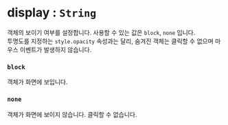 # display : `String`

객체의 보이기 여부를 설정합니다. 사용할 수 있는 값은 `block`, `none` 입니다.  
투명도를 지정하는 `style.opacity` 속성과는 달리, 숨겨진 객체는 클릭할 수 없으며 마우스 이벤트가 발생하지 않습니다.

### `block`

객체가 화면에 보입니다.

### `none`

객체가 화면에 보이지 않습니다. 클릭할 수 없습니다.